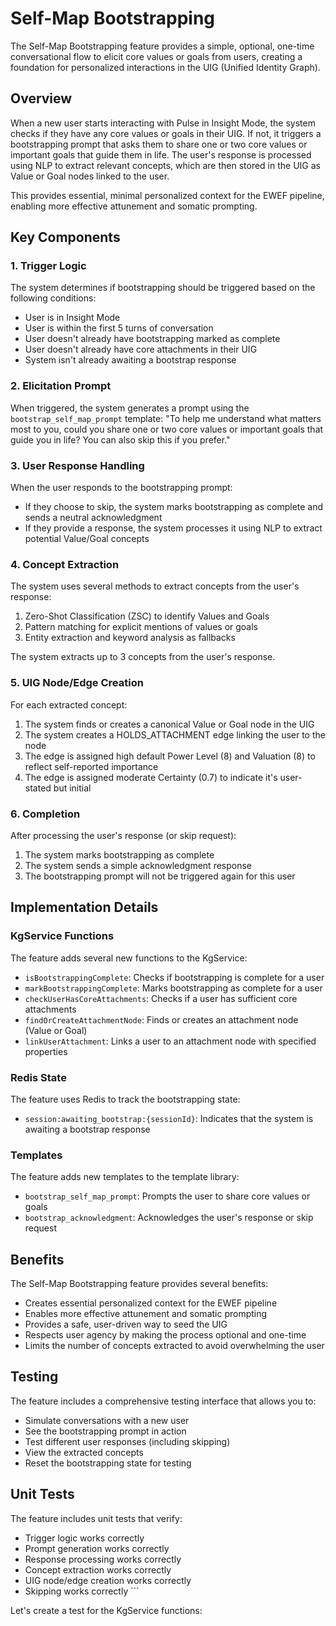 # Self-Map Bootstrapping

The Self-Map Bootstrapping feature provides a simple, optional, one-time conversational flow to elicit core values or goals from users, creating a foundation for personalized interactions in the UIG (Unified Identity Graph).

## Overview

When a new user starts interacting with Pulse in Insight Mode, the system checks if they have any core values or goals in their UIG. If not, it triggers a bootstrapping prompt that asks them to share one or two core values or important goals that guide them in life. The user's response is processed using NLP to extract relevant concepts, which are then stored in the UIG as Value or Goal nodes linked to the user.

This provides essential, minimal personalized context for the EWEF pipeline, enabling more effective attunement and somatic prompting.

## Key Components

### 1. Trigger Logic

The system determines if bootstrapping should be triggered based on the following conditions:
- User is in Insight Mode
- User is within the first 5 turns of conversation
- User doesn't already have bootstrapping marked as complete
- User doesn't already have core attachments in their UIG
- System isn't already awaiting a bootstrap response

### 2. Elicitation Prompt

When triggered, the system generates a prompt using the `bootstrap_self_map_prompt` template:
"To help me understand what matters most to you, could you share one or two core values or important goals that guide you in life? You can also skip this if you prefer."

### 3. User Response Handling

When the user responds to the bootstrapping prompt:
- If they choose to skip, the system marks bootstrapping as complete and sends a neutral acknowledgment
- If they provide a response, the system processes it using NLP to extract potential Value/Goal concepts

### 4. Concept Extraction

The system uses several methods to extract concepts from the user's response:
1. Zero-Shot Classification (ZSC) to identify Values and Goals
2. Pattern matching for explicit mentions of values or goals
3. Entity extraction and keyword analysis as fallbacks

The system extracts up to 3 concepts from the user's response.

### 5. UIG Node/Edge Creation

For each extracted concept:
1. The system finds or creates a canonical Value or Goal node in the UIG
2. The system creates a HOLDS_ATTACHMENT edge linking the user to the node
3. The edge is assigned high default Power Level (8) and Valuation (8) to reflect self-reported importance
4. The edge is assigned moderate Certainty (0.7) to indicate it's user-stated but initial

### 6. Completion

After processing the user's response (or skip request):
1. The system marks bootstrapping as complete
2. The system sends a simple acknowledgment response
3. The bootstrapping prompt will not be triggered again for this user

## Implementation Details

### KgService Functions

The feature adds several new functions to the KgService:
- `isBootstrappingComplete`: Checks if bootstrapping is complete for a user
- `markBootstrappingComplete`: Marks bootstrapping as complete for a user
- `checkUserHasCoreAttachments`: Checks if a user has sufficient core attachments
- `findOrCreateAttachmentNode`: Finds or creates an attachment node (Value or Goal)
- `linkUserAttachment`: Links a user to an attachment node with specified properties

### Redis State

The feature uses Redis to track the bootstrapping state:
- `session:awaiting_bootstrap:{sessionId}`: Indicates that the system is awaiting a bootstrap response

### Templates

The feature adds new templates to the template library:
- `bootstrap_self_map_prompt`: Prompts the user to share core values or goals
- `bootstrap_acknowledgment`: Acknowledges the user's response or skip request

## Benefits

The Self-Map Bootstrapping feature provides several benefits:
- Creates essential personalized context for the EWEF pipeline
- Enables more effective attunement and somatic prompting
- Provides a safe, user-driven way to seed the UIG
- Respects user agency by making the process optional and one-time
- Limits the number of concepts extracted to avoid overwhelming the user

## Testing

The feature includes a comprehensive testing interface that allows you to:
- Simulate conversations with a new user
- See the bootstrapping prompt in action
- Test different user responses (including skipping)
- View the extracted concepts
- Reset the bootstrapping state for testing

## Unit Tests

The feature includes unit tests that verify:
- Trigger logic works correctly
- Prompt generation works correctly
- Response processing works correctly
- Concept extraction works correctly
- UIG node/edge creation works correctly
- Skipping works correctly
\`\`\`

Let's create a test for the KgService functions:
